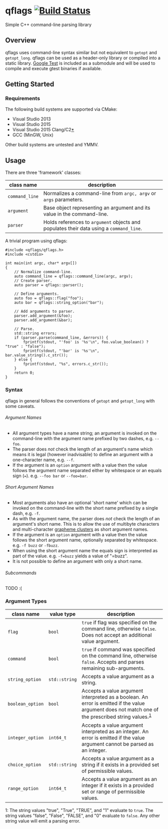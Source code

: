 # qflags [![Build Status][travis-svg]][travis-url]

[travis-svg]: https://travis-ci.org/Qartar/qflags.svg?branch=master
[travis-url]: https://travis-ci.org/Qartar/qflags

Simple C++ command-line parsing library

## Overview

qflags uses command-line syntax similar but not equivalent to `getopt` and
 `getopt_long`. qflags can be used as a header-only library or compiled into
a static library. [Google Test](https://github.com/google/googletest) is included
as a submodule and will be used to compile and execute gtest binaries if available.

## Getting Started
### Requirements

The following build systems are supported via CMake:

- Visual Studio 2013
- Visual Studio 2015
- Visual Studio 2015 Clang/C2[*](https://github.com/Microsoft/CMake/releases/tag/clang-rel-2 "Requires Microsoft's fork of CMake for Clang/C2 toolchain support")
- GCC (MinGW, Unix)

Other build systems are untested and YMMV.

## Usage

There are three 'framework' classes:

| class name     | description
| ----------     | -----------
| `command_line` | Normalizes a command-line from `argc, argv` or `args` parameters.
| `argument`     | Base object representing an argument and its value in the command-line.
| `parser`       | Holds references to `argument` objects and populates their data using a `command_line`.

A trivial program using qflags:
```
#include <qflags/qflags.h>
#include <cstdio>

int main(int argc, char* argv[])
{
    // Normalize command-line.
    auto command_line = qflags::command_line(argc, argv);
    // Create parser.
    auto parser = qflags::parser();
    
    // Define arguments.
    auto foo = qflags::flag("foo");
    auto bar = qflags::string_option("bar");
    
    // Add arguments to parser.
    parser.add_argument(&foo);
    parser.add_argument(&bar);
    
    // Parse.
    std::string errors;
    if (parser.parse(command_line, &errors)) {
        fprintf(stdout, "'foo' is '%s'\n", foo.value_boolean() ? "true" : "false");
        fprintf(stdout, "'bar' is '%s'\n", bar.value_string().c_str());
    } else {
        fprintf(stdout, "%s", errors.c_str());
    }
    return 0;
}
```

### Syntax

qflags in general follows the conventions of `getopt` and `getopt_long` with some caveats.

###### Argument Names

- All argument types have a name string; an argument is invoked on the command-line with the argument name prefixed by two dashes, e.g. `--foo`. 
- The parser does *not* check the length of an argument's name which means it is legal (however inadvisable) to define an argument with a one-character name, e.g. `--f`.
- If the argument is an `option` argument with a value then the value follows the argument name separated either by whitespace or an equals sign (`=`). e.g. `--foo bar` or `--foo=bar`.

###### Short Argument Names

- Most arguments also have an optional 'short name' which can be invoked on the command-line with the short name prefixed by a single dash, e.g. `-f`. 
- As with the argument name, the parser does *not* check the length of an argument's short name. This is to allow the use of multibyte characters and multi-character [grapheme clusters](http://unicode.org/reports/tr29/#Grapheme_Cluster_Boundaries) as short argument names.
- If the argument is an `option` argument with a value then the value follows the short argument name, optionally separated by whitespace. e.g. `-f buzz` or `-fbuzz`.
- When using the short argument name the equals sign is interpreted as part of the value. e.g. `-f=buzz` yields a value of "=buzz".
- It is not possible to define an argument with only a short name.

###### Subcommands

TODO :(

### Argument Types

| class name       | value type    | description 
| ----------       | ----------    | -----------
| `flag`           | `bool`        | `true` if flag was specified on the command line, otherwise `false`. Does not accept an additional value argument.
| `command`        | `bool`        | `true` if command was specified on the command line, otherwise `false`. Accepts and parses remaining sub-arguments.
| `string_option`  | `std::string` | Accepts a value argument as a string.
| `boolean_option` | `bool`        | Accepts a value argument interpreted as a boolean. An error is emitted if the value argument does not match one of the prescribed string values.<sup>[1](#footnote-1)</sup>
| `integer_option` | `int64_t`     | Accepts a value argument interpreted as an integer. An error is emitted if the value argument cannot be parsed as an integer. 
| `choice_option`  | `std::string` | Accepts a value argument as a string if it exists in a provided set of permissible values.
| `range_option`   | `int64_t`     | Accepts a value argument as an integer if it exists in a provided set or range of permissible values.

<a name="footnote-1">1</a>: The string values "true", "True", "TRUE", and "1" evaluate to `true`. The string values "false", "False", "FALSE", and "0" evaluate to `false`. Any other string value will emit a parsing error. 
